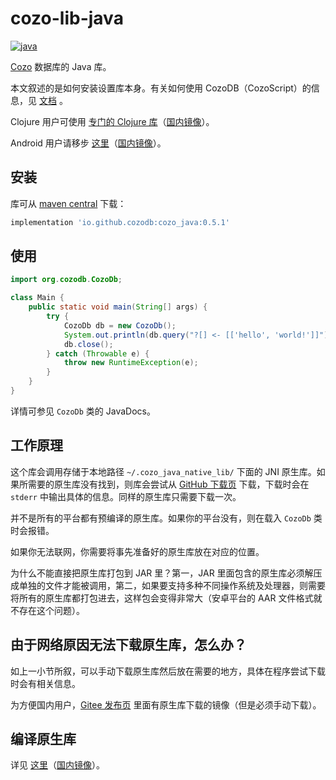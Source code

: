 # cozo-lib-java

[![java](https://img.shields.io/maven-central/v/io.github.cozodb/cozo_java)](https://mvnrepository.com/artifact/io.github.cozodb/cozo_java)

[Cozo](https://www.cozodb.org) 数据库的 Java 库。

本文叙述的是如何安装设置库本身。有关如何使用 CozoDB（CozoScript）的信息，见 [文档](https://docs.cozodb.org/zh_CN/latest/index.html) 。

Clojure 用户可使用 [专门的 Clojure 库](https://github.com/cozodb/cozo-clj/blob/main/README-zh.md)（[国内镜像](https://gitee.com/cozodb/cozo-clj)）。

Android 用户请移步 [这里](https://github.com/cozodb/cozo-lib-android/blob/main/README-zh.md)（[国内镜像](https://gitee.com/cozodb/cozo-lib-android)）。

## 安装

库可从 [maven central](https://mvnrepository.com/artifact/io.github.cozodb/cozo_java) 下载：

```groovy
implementation 'io.github.cozodb:cozo_java:0.5.1'
```

## 使用

```java
import org.cozodb.CozoDb;

class Main {
    public static void main(String[] args) {
        try {
            CozoDb db = new CozoDb();
            System.out.println(db.query("?[] <- [['hello', 'world!']]"));
            db.close();
        } catch (Throwable e) {
            throw new RuntimeException(e);
        }
    }
}
```

详情可参见 `CozoDb` 类的 JavaDocs。

## 工作原理

这个库会调用存储于本地路径
`~/.cozo_java_native_lib/` 下面的 JNI 原生库。如果所需要的原生库没有找到，则库会尝试从 [GitHub 下载页](https://github.com/cozodb/cozo/releases) 下载，下载时会在 `stderr` 中输出具体的信息。同样的原生库只需要下载一次。

并不是所有的平台都有预编译的原生库。如果你的平台没有，则在载入 `CozoDb` 类时会报错。

如果你无法联网，你需要将事先准备好的原生库放在对应的位置。

为什么不能直接把原生库打包到 JAR 里？第一，JAR 里面包含的原生库必须解压成单独的文件才能被调用，第二，如果要支持多种不同操作系统及处理器，则需要将所有的原生库都打包进去，这样包会变得非常大（安卓平台的 AAR 文件格式就不存在这个问题）。

## 由于网络原因无法下载原生库，怎么办？

如上一小节所叙，可以手动下载原生库然后放在需要的地方，具体在程序尝试下载时会有相关信息。

为方便国内用户，[Gitee 发布页](https://gitee.com/cozodb/cozo/releases) 里面有原生库下载的镜像（但是必须手动下载）。

## 编译原生库

详见 [这里](https://github.com/cozodb/cozo/blob/main/cozo-lib-java/README-zh.md)（[国内镜像](https://gitee.com/cozodb/cozo/blob/main/cozo-lib-java)）。